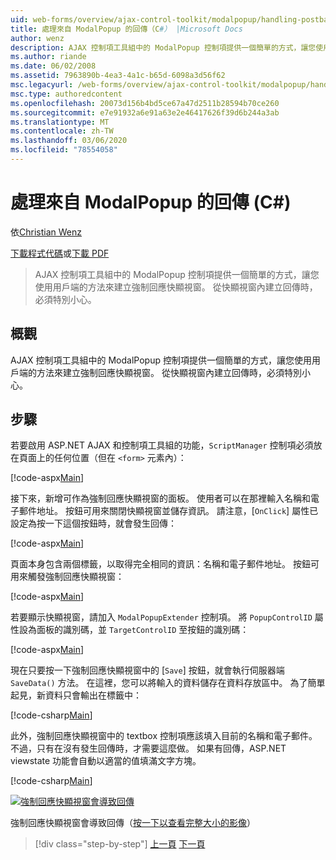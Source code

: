 ```yaml
---
uid: web-forms/overview/ajax-control-toolkit/modalpopup/handling-postbacks-from-a-modalpopup-cs
title: 處理來自 ModalPopup 的回傳（C#） |Microsoft Docs
author: wenz
description: AJAX 控制項工具組中的 ModalPopup 控制項提供一個簡單的方式，讓您使用用戶端的方法來建立強制回應快顯視窗。 當 pos 時，必須特別注意
ms.author: riande
ms.date: 06/02/2008
ms.assetid: 7963890b-4ea3-4a1c-b65d-6098a3d56f62
msc.legacyurl: /web-forms/overview/ajax-control-toolkit/modalpopup/handling-postbacks-from-a-modalpopup-cs
msc.type: authoredcontent
ms.openlocfilehash: 20073d156b4bd5ce67a47d2511b28594b70ce260
ms.sourcegitcommit: e7e91932a6e91a63e2e46417626f39d6b244a3ab
ms.translationtype: MT
ms.contentlocale: zh-TW
ms.lasthandoff: 03/06/2020
ms.locfileid: "78554058"
---
```

# <a name="handling-postbacks-from-a-modalpopup-c"></a>處理來自 ModalPopup 的回傳 (C#)

依[Christian Wenz](https://github.com/wenz)

[下載程式代碼](https://download.microsoft.com/download/2/4/0/24052038-f942-4336-905b-b60ae56f0dd5/ModalPopup3.cs.zip)或[下載 PDF](https://download.microsoft.com/download/b/6/a/b6ae89ee-df69-4c87-9bfb-ad1eb2b23373/modalpopup3CS.pdf)

> AJAX 控制項工具組中的 ModalPopup 控制項提供一個簡單的方式，讓您使用用戶端的方法來建立強制回應快顯視窗。 從快顯視窗內建立回傳時，必須特別小心。

## <a name="overview"></a>概觀

AJAX 控制項工具組中的 ModalPopup 控制項提供一個簡單的方式，讓您使用用戶端的方法來建立強制回應快顯視窗。 從快顯視窗內建立回傳時，必須特別小心。

## <a name="steps"></a>步驟

若要啟用 ASP.NET AJAX 和控制項工具組的功能，`ScriptManager` 控制項必須放在頁面上的任何位置（但在 `<form>` 元素內）：

[!code-aspx[Main](handling-postbacks-from-a-modalpopup-cs/samples/sample1.aspx)]

接下來，新增可作為強制回應快顯視窗的面板。 使用者可以在那裡輸入名稱和電子郵件地址。 按鈕可用來關閉快顯視窗並儲存資訊。 請注意，[`OnClick`] 屬性已設定為按一下這個按鈕時，就會發生回傳：

[!code-aspx[Main](handling-postbacks-from-a-modalpopup-cs/samples/sample2.aspx)]

頁面本身包含兩個標籤，以取得完全相同的資訊：名稱和電子郵件地址。 按鈕可用來觸發強制回應快顯視窗：

[!code-aspx[Main](handling-postbacks-from-a-modalpopup-cs/samples/sample3.aspx)]

若要顯示快顯視窗，請加入 `ModalPopupExtender` 控制項。 將 `PopupControlID` 屬性設為面板的識別碼，並 `TargetControlID` 至按鈕的識別碼：

[!code-aspx[Main](handling-postbacks-from-a-modalpopup-cs/samples/sample4.aspx)]

現在只要按一下強制回應快顯視窗中的 [`Save`] 按鈕，就會執行伺服器端 `SaveData()` 方法。 在這裡，您可以將輸入的資料儲存在資料存放區中。 為了簡單起見，新資料只會輸出在標籤中：

[!code-csharp[Main](handling-postbacks-from-a-modalpopup-cs/samples/sample5.cs)]

此外，強制回應快顯視窗中的 textbox 控制項應該填入目前的名稱和電子郵件。 不過，只有在沒有發生回傳時，才需要這麼做。 如果有回傳，ASP.NET viewstate 功能會自動以適當的值填滿文字方塊。

[!code-csharp[Main](handling-postbacks-from-a-modalpopup-cs/samples/sample6.cs)]

[![強制回應快顯視窗會導致回傳](handling-postbacks-from-a-modalpopup-cs/_static/image2.png)](handling-postbacks-from-a-modalpopup-cs/_static/image1.png)

強制回應快顯視窗會導致回傳（[按一下以查看完整大小的影像](handling-postbacks-from-a-modalpopup-cs/_static/image3.png)）

> [!div class="step-by-step"]
> [上一頁](using-modalpopup-with-a-repeater-control-cs.md)
> [下一頁](positioning-a-modalpopup-cs.md)
